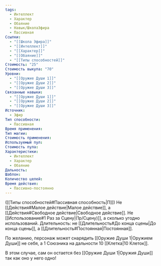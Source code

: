```yaml
---
tags:
  - Интеллект
  - Характер
  - Обаяние
  - Навык/ШколаЭфира
  - Пассивная
Ссылки:
  - "[[Школа Эфира]]"
  - "[[Интеллект]]"
  - "[[Характер]]"
  - "[[Обаяние]]"
  - "[[Типы способностей]]"
Стоимость: "25"
Стоимость выкупа: "70"
Уровни:
  - "[[Оружие Души 1]]"
  - "[[Оружие Души 2]]"
  - "[[Оружие Души 3]]"
Связанные навыки:
  - "[[Оружие Души 1]]"
  - "[[Оружие Души 2]]"
  - "[[Оружие Души 3]]"
Источник:
  - Эфир
Тип способности:
  - Пассивная
Время применения: 
Тип магии: 
Стоимость применения: 
Используемый пул: 
Стоимость пула: 
Характеристики:
  - Интеллект
  - Характер
  - Обаяние
Дальность: 
Шаблон: 
Количество целей: 
Время действия:
  - Пассивно-постоянно
---
```

([[Типы способностей#Пассивная способность|П]]) Не [[Действия#Малое действие|Малое действие]], а [[Действия#Свободное действие|Свободное действие]].
Не [[Использование#1 Раз за Сцену|(1р/Сцену)]], а сколько угодно использований.
Длительность: не [[Длительность#До конца сцены|До конца сцены]], а [[Длительность#Постоянная|Постоянная]].

По желанию, персонаж может снарядить [[Оружие Души 1|Оружием Души]] не себя, а 1 Союзника на дальности 10 [[Клетка|10 Клеток]]. 

В этом случае, сам он остается без [[Оружие Души 1|Оружия Души]] так как оно у него одно! 